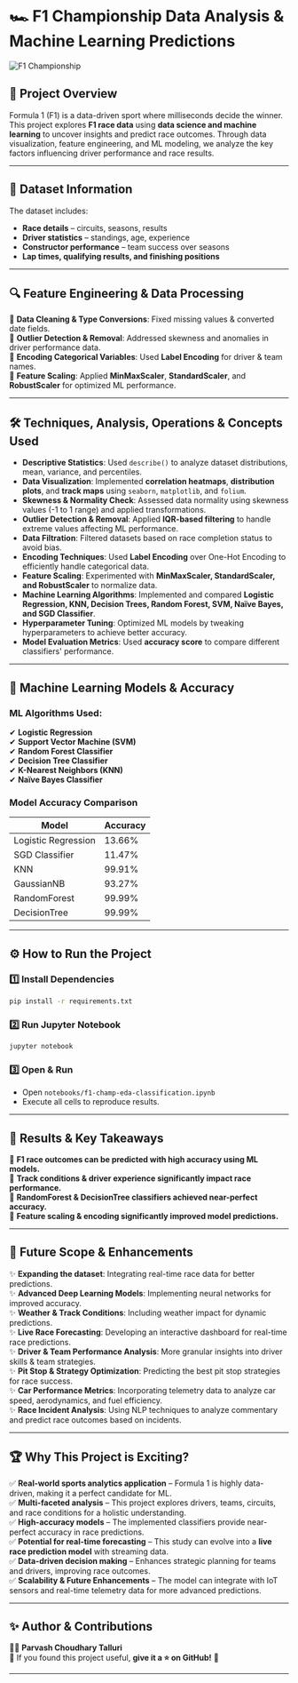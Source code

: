 # 🏎️ F1 Championship Data Analysis & Machine Learning Predictions

![F1 Championship](https://automobilist.com/cdn/shop/collections/ATM_Collection_OracleRedBullRacing.jpg?v=1700837625&width=2048)

## 🚀 **Project Overview**
Formula 1 (F1) is a data-driven sport where milliseconds decide the winner. This project explores **F1 race data** using **data science and machine learning** to uncover insights and predict race outcomes. Through data visualization, feature engineering, and ML modeling, we analyze the key factors influencing driver performance and race results.

---

## 📂 **Dataset Information**
The dataset includes:
- **Race details** – circuits, seasons, results
- **Driver statistics** – standings, age, experience
- **Constructor performance** – team success over seasons
- **Lap times, qualifying results, and finishing positions**

---

## 🔍 **Feature Engineering & Data Processing**
🔹 **Data Cleaning & Type Conversions**: Fixed missing values & converted date fields.  
🔹 **Outlier Detection & Removal**: Addressed skewness and anomalies in driver performance data.  
🔹 **Encoding Categorical Variables**: Used **Label Encoding** for driver & team names.  
🔹 **Feature Scaling**: Applied **MinMaxScaler**, **StandardScaler**, and **RobustScaler** for optimized ML performance.

---

## 🛠️ **Techniques, Analysis, Operations & Concepts Used**
- **Descriptive Statistics**: Used `describe()` to analyze dataset distributions, mean, variance, and percentiles.
- **Data Visualization**: Implemented **correlation heatmaps**, **distribution plots**, and **track maps** using `seaborn`, `matplotlib`, and `folium`.
- **Skewness & Normality Check**: Assessed data normality using skewness values (-1 to 1 range) and applied transformations.
- **Outlier Detection & Removal**: Applied **IQR-based filtering** to handle extreme values affecting ML performance.
- **Data Filtration**: Filtered datasets based on race completion status to avoid bias.
- **Encoding Techniques**: Used **Label Encoding** over One-Hot Encoding to efficiently handle categorical data.
- **Feature Scaling**: Experimented with **MinMaxScaler, StandardScaler, and RobustScaler** to normalize data.
- **Machine Learning Algorithms**: Implemented and compared **Logistic Regression, KNN, Decision Trees, Random Forest, SVM, Naïve Bayes, and SGD Classifier**.
- **Hyperparameter Tuning**: Optimized ML models by tweaking hyperparameters to achieve better accuracy.
- **Model Evaluation Metrics**: Used **accuracy score** to compare different classifiers' performance.

---

## 🤖 **Machine Learning Models & Accuracy**
### **ML Algorithms Used**:
✔ **Logistic Regression**  
✔ **Support Vector Machine (SVM)**  
✔ **Random Forest Classifier**  
✔ **Decision Tree Classifier**  
✔ **K-Nearest Neighbors (KNN)**  
✔ **Naïve Bayes Classifier**  

### **Model Accuracy Comparison**
| Model | Accuracy |
|---|---|
| Logistic Regression | 13.66% |
| SGD Classifier | 11.47% |
| KNN | 99.91% |
| GaussianNB | 93.27% |
| RandomForest | 99.99% |
| DecisionTree | 99.99% |

---

## ⚙️ **How to Run the Project**
### **1️⃣ Install Dependencies**
```bash
pip install -r requirements.txt
```
### **2️⃣ Run Jupyter Notebook**
```bash
jupyter notebook
```
### **3️⃣ Open & Run**
- Open `notebooks/f1-champ-eda-classification.ipynb`
- Execute all cells to reproduce results.

---

## 📌 **Results & Key Takeaways**
🎯 **F1 race outcomes can be predicted with high accuracy using ML models.**  
🎯 **Track conditions & driver experience significantly impact race performance.**  
🎯 **RandomForest & DecisionTree classifiers achieved near-perfect accuracy.**  
🎯 **Feature scaling & encoding significantly improved model predictions.**  

---

## 🔮 **Future Scope & Enhancements**
✨ **Expanding the dataset**: Integrating real-time race data for better predictions.  
✨ **Advanced Deep Learning Models**: Implementing neural networks for improved accuracy.  
✨ **Weather & Track Conditions**: Including weather impact for dynamic predictions.  
✨ **Live Race Forecasting**: Developing an interactive dashboard for real-time race predictions.  
✨ **Driver & Team Performance Analysis**: More granular insights into driver skills & team strategies.  
✨ **Pit Stop & Strategy Optimization**: Predicting the best pit stop strategies for race success.  
✨ **Car Performance Metrics**: Incorporating telemetry data to analyze car speed, aerodynamics, and fuel efficiency.  
✨ **Race Incident Analysis**: Using NLP techniques to analyze commentary and predict race outcomes based on incidents.

---

## 🏆 **Why This Project is Exciting?**
✅ **Real-world sports analytics application** – Formula 1 is highly data-driven, making it a perfect candidate for ML.  
✅ **Multi-faceted analysis** – This project explores drivers, teams, circuits, and race conditions for a holistic understanding.  
✅ **High-accuracy models** – The implemented classifiers provide near-perfect accuracy in race predictions.  
✅ **Potential for real-time forecasting** – This study can evolve into a **live race prediction model** with streaming data.  
✅ **Data-driven decision making** – Enhances strategic planning for teams and drivers, improving race outcomes.  
✅ **Scalability & Future Enhancements** – The model can integrate with IoT sensors and real-time telemetry data for more advanced predictions.  

---

## ✨ **Author & Contributions**
👨‍💻 **Parvash Choudhary Talluri**  
📌 If you found this project useful, **give it a ⭐ on GitHub!** 🚀

---

